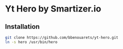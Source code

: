 # Yt Hero by Smartizer.io
## Installation
```bash
git clone https://github.com/bbenouarets/yt-hero.git
ln -s hero /usr/bin/hero
```
